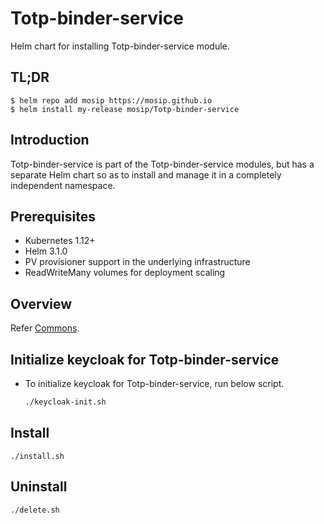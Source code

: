 # Totp-binder-service

Helm chart for installing Totp-binder-service module.

## TL;DR

```console
$ helm repo add mosip https://mosip.github.io
$ helm install my-release mosip/Totp-binder-service
```

## Introduction

Totp-binder-service is part of the Totp-binder-service modules, but has a separate Helm chart so as to install and manage it in a completely independent namespace.

## Prerequisites

- Kubernetes 1.12+
- Helm 3.1.0
- PV provisioner support in the underlying infrastructure
- ReadWriteMany volumes for deployment scaling

## Overview
Refer [Commons](https://docs.mosip.io/1.2.0/modules/commons).

## Initialize keycloak for Totp-binder-service
* To initialize keycloak for Totp-binder-service, run below script.
  ```sh
  ./keycloak-init.sh
  ```

## Install 
```
./install.sh
```

## Uninstall
```
./delete.sh
```
